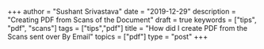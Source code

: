 +++
author = "Sushant Srivastava"
date = "2019-12-29"
description = "Creating PDF from Scans of the Document"
draft = true
keywords = ["tips", "pdf", "scans"]
tags = ["tips","pdf"]
title = "How did I create PDF from the Scans sent over By Email"
topics = ["pdf"]
type = "post"
+++

